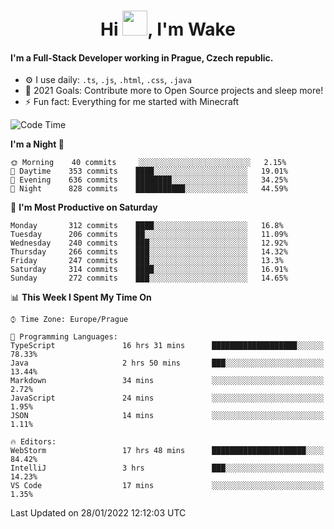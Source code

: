 <h1 align="center">Hi <img src="https://raw.githubusercontent.com/MrWakeCZ/MrWakeCZ/master/Hi.gif" width="40px" />, I'm Wake</h1>

#### I'm a Full-Stack Developer working in Prague, Czech republic.
- ⚙️ I use daily: `.ts`, `.js`, `.html`, `.css`, `.java`
- 🥅 2021 Goals: Contribute more to Open Source projects and sleep more!
- ⚡ Fun fact: Everything for me started with Minecraft

<!--START_SECTION:waka-->
![Code Time](http://img.shields.io/badge/Code%20Time-2%2C097%20hrs%208%20mins-blue)

**I'm a Night 🦉** 

```text
🌞 Morning    40 commits     ░░░░░░░░░░░░░░░░░░░░░░░░░   2.15% 
🌆 Daytime    353 commits    ████░░░░░░░░░░░░░░░░░░░░░   19.01% 
🌃 Evening    636 commits    ████████░░░░░░░░░░░░░░░░░   34.25% 
🌙 Night      828 commits    ███████████░░░░░░░░░░░░░░   44.59%

```
📅 **I'm Most Productive on Saturday** 

```text
Monday       312 commits    ████░░░░░░░░░░░░░░░░░░░░░   16.8% 
Tuesday      206 commits    ██░░░░░░░░░░░░░░░░░░░░░░░   11.09% 
Wednesday    240 commits    ███░░░░░░░░░░░░░░░░░░░░░░   12.92% 
Thursday     266 commits    ███░░░░░░░░░░░░░░░░░░░░░░   14.32% 
Friday       247 commits    ███░░░░░░░░░░░░░░░░░░░░░░   13.3% 
Saturday     314 commits    ████░░░░░░░░░░░░░░░░░░░░░   16.91% 
Sunday       272 commits    ███░░░░░░░░░░░░░░░░░░░░░░   14.65%

```


📊 **This Week I Spent My Time On** 

```text
⌚︎ Time Zone: Europe/Prague

💬 Programming Languages: 
TypeScript               16 hrs 31 mins      ███████████████████░░░░░░   78.33% 
Java                     2 hrs 50 mins       ███░░░░░░░░░░░░░░░░░░░░░░   13.44% 
Markdown                 34 mins             ░░░░░░░░░░░░░░░░░░░░░░░░░   2.72% 
JavaScript               24 mins             ░░░░░░░░░░░░░░░░░░░░░░░░░   1.95% 
JSON                     14 mins             ░░░░░░░░░░░░░░░░░░░░░░░░░   1.11%

🔥 Editors: 
WebStorm                 17 hrs 48 mins      █████████████████████░░░░   84.42% 
IntelliJ                 3 hrs               ███░░░░░░░░░░░░░░░░░░░░░░   14.23% 
VS Code                  17 mins             ░░░░░░░░░░░░░░░░░░░░░░░░░   1.35%

```


 Last Updated on 28/01/2022 12:12:03 UTC
<!--END_SECTION:waka-->
